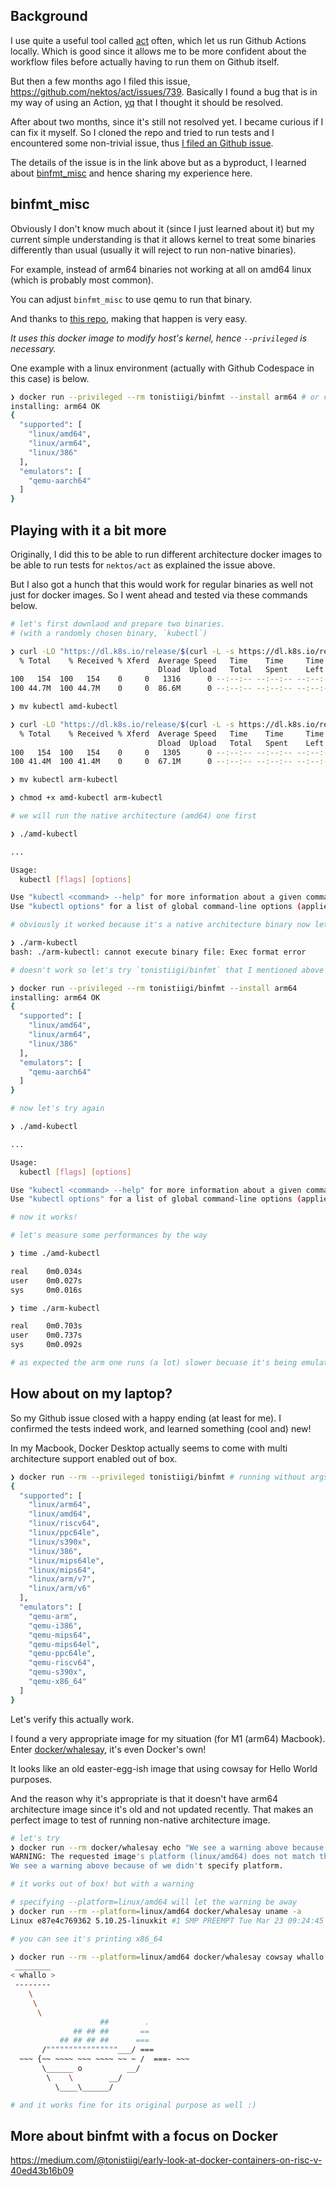 ## Background

I use quite a useful tool called [act](https://github.com/nektos/act) often, which let us run Github Actions locally. 
Which is good since it allows me to be more confident about the workflow files before actually having to run them on Github itself.

But then a few months ago I filed this issue, https://github.com/nektos/act/issues/739. Basically I found a bug that is in my way of using an Action, [yq](https://github.com/marketplace/actions/yq-portable-yaml-processor) that I thought it should be resolved.

After about two months, since it's still not resolved yet. I became curious if I can fix it myself.
So I cloned the repo and tried to run tests and I encountered some non-trivial issue, thus [I filed an Github issue](https://github.com/nektos/act/issues/765).

The details of the issue is in the link above but as a byproduct, I learned about [binfmt_misc](https://en.wikipedia.org/wiki/Binfmt_misc) and hence sharing my experience here.


## binfmt_misc

Obviously I don't know much about it (since I just learned about it) but my current simple understanding is that it allows kernel to treat some binaries differently than usual (usually it will reject to run non-native binaries).

For example, instead of arm64 binaries not working at all on amd64 linux (which is probably most common).

You can adjust `binfmt_misc` to use qemu to run that binary.

And thanks to [this repo](https://github.com/tonistiigi/binfmt/), making that happen is very easy.

_It uses this docker image to modify host's kernel, hence `--privileged` is necessary._

One example with a linux environment (actually with Github Codespace in this case) is below.

```bash
❯ docker run --privileged --rm tonistiigi/binfmt --install arm64 # or choose whatever architecture you wish
installing: arm64 OK
{
  "supported": [
    "linux/amd64",
    "linux/arm64",
    "linux/386"
  ],
  "emulators": [
    "qemu-aarch64"
  ]
}
```

## Playing with it a bit more

Originally, I did this to be able to run different architecture docker images to be able to run tests for `nektos/act` as explained the issue above.

But I also got a hunch that this would work for regular binaries as well not just for docker images.
So I went ahead and tested via these commands below.

```bash
# let's first downlaod and prepare two binaries.
# (with a randomly chosen binary, `kubectl`)

❯ curl -LO "https://dl.k8s.io/release/$(curl -L -s https://dl.k8s.io/release/stable.txt)/bin/linux/amd64/kubectl"
  % Total    % Received % Xferd  Average Speed   Time    Time     Time  Current
                                 Dload  Upload   Total   Spent    Left  Speed
100   154  100   154    0     0   1316      0 --:--:-- --:--:-- --:--:--  1316
100 44.7M  100 44.7M    0     0  86.6M      0 --:--:-- --:--:-- --:--:--  187M

❯ mv kubectl amd-kubectl

❯ curl -LO "https://dl.k8s.io/release/$(curl -L -s https://dl.k8s.io/release/stable.txt)/bin/linux/arm64/kubectl"
  % Total    % Received % Xferd  Average Speed   Time    Time     Time  Current
                                 Dload  Upload   Total   Spent    Left  Speed
100   154  100   154    0     0   1305      0 --:--:-- --:--:-- --:--:--  1305
100 41.4M  100 41.4M    0     0  67.1M      0 --:--:-- --:--:-- --:--:--  139M

❯ mv kubectl arm-kubectl

❯ chmod +x amd-kubectl arm-kubectl

# we will run the native architecture (amd64) one first 

❯ ./amd-kubectl

...

Usage:
  kubectl [flags] [options]

Use "kubectl <command> --help" for more information about a given command.
Use "kubectl options" for a list of global command-line options (applies to all commands).

# obviously it worked because it's a native architecture binary now let's try arm64 one

❯ ./arm-kubectl
bash: ./arm-kubectl: cannot execute binary file: Exec format error

# doesn't work so let's try `tonistiigi/binfmt` that I mentioned above

❯ docker run --privileged --rm tonistiigi/binfmt --install arm64
installing: arm64 OK
{
  "supported": [
    "linux/amd64",
    "linux/arm64",
    "linux/386"
  ],
  "emulators": [
    "qemu-aarch64"
  ]
}

# now let's try again

❯ ./amd-kubectl

...

Usage:
  kubectl [flags] [options]

Use "kubectl <command> --help" for more information about a given command.
Use "kubectl options" for a list of global command-line options (applies to all commands).

# now it works!

# let's measure some performances by the way

❯ time ./amd-kubectl 

real    0m0.034s
user    0m0.027s
sys     0m0.016s

❯ time ./arm-kubectl 

real    0m0.703s
user    0m0.737s
sys     0m0.092s

# as expected the arm one runs (a lot) slower becuase it's being emulated but it's very cool that we can do that though!
```

## How about on my laptop?

So my Github issue closed with a happy ending (at least for me).
I confirmed the tests indeed work, and learned something (cool and) new!

In my Macbook, Docker Desktop actually seems to come with multi architecture support enabled out of box.

```bash
❯ docker run --rm --privileged tonistiigi/binfmt # running without args prints current status of binfmt_misc
{
  "supported": [
    "linux/arm64",
    "linux/amd64",
    "linux/riscv64",
    "linux/ppc64le",
    "linux/s390x",
    "linux/386",
    "linux/mips64le",
    "linux/mips64",
    "linux/arm/v7",
    "linux/arm/v6"
  ],
  "emulators": [
    "qemu-arm",
    "qemu-i386",
    "qemu-mips64",
    "qemu-mips64el",
    "qemu-ppc64le",
    "qemu-riscv64",
    "qemu-s390x",
    "qemu-x86_64"
  ]
}
```

Let's verify this actually work.

I found a very appropriate image for my situation (for M1 (arm64) Macbook).
Enter [docker/whalesay](https://github.com/docker/whalesay), it's even Docker's own!

It looks like an old easter-egg-ish image that using cowsay for Hello World purposes.

And the reason why it's appropriate is that it doesn't have arm64 architecture image since it's old and not updated recently.
That makes an perfect image to test of running non-native architecture image.


```bash
# let's try
❯ docker run --rm docker/whalesay echo "We see a warning above because of we didn't specify platform."
WARNING: The requested image's platform (linux/amd64) does not match the detected host platform (linux/arm64/v8) and no specific platform was requested
We see a warning above because of we didn't specify platform.

# it works out of box! but with a warning

# specifying --platform=linux/amd64 will let the warning be away
❯ docker run --rm --platform=linux/amd64 docker/whalesay uname -a
Linux e87e4c769362 5.10.25-linuxkit #1 SMP PREEMPT Tue Mar 23 09:24:45 UTC 2021 x86_64 x86_64 x86_64 GNU/Linux

# you can see it's printing x86_64

❯ docker run --rm --platform=linux/amd64 docker/whalesay cowsay whallo
 ________
< whallo >
 --------
    \
     \
      \
                    ##        .
              ## ## ##       ==
           ## ## ## ##      ===
       /""""""""""""""""___/ ===
  ~~~ {~~ ~~~~ ~~~ ~~~~ ~~ ~ /  ===- ~~~
       \______ o          __/
        \    \        __/
          \____\______/

# and it works fine for its original purpose as well :)
```

## More about binfmt with a focus on Docker
https://medium.com/@tonistiigi/early-look-at-docker-containers-on-risc-v-40ed43b16b09
